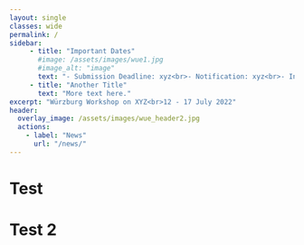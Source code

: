 ```yaml
---
layout: single
classes: wide
permalink: /
sidebar:
     - title: "Important Dates"
       #image: /assets/images/wue1.jpg
       #image_alt: "image"
       text: "- Submission Deadline: xyz<br>- Notification: xyz<br>- In-Person Event: xyz"
     - title: "Another Title"
       text: "More text here."
excerpt: "Würzburg Workshop on XYZ<br>12 - 17 July 2022"
header:
  overlay_image: /assets/images/wue_header2.jpg
  actions:
    - label: "News"
      url: "/news/"      
---
```


# Test

# Test 2
